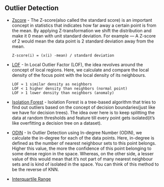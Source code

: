 ## Outlier Detection

- [Zscore](https://github.com/tb-rules10/Data-Science/blob/main/Outlier%20Detection/Zscore.py) - The Z-score(also called the standard score) is an important concept in statistics that indicates how far away a certain point is from the mean. By applying Z-transformation we shift the distribution and make it 0 mean with unit standard deviation. For example — A Z-score of 2 would mean the data point is 2 standard deviation away from the mean.

     `Z-score(i) = (x(i) -mean) / standard deviation`

- [LOF](https://github.com/tb-rules10/Data-Science/blob/main/Outlier%20Detection/LOF.py) - In Local Outlier Factor (LOF), the idea revolves around the concept of local regions. Here, we calculate and compare the local density of the focus point with the local density of its neighbours.

     `LOF ≈ 1 similar density as neighbors` <br>
     `LOF < 1 higher density than neighbors (normal point)` <br>
     `LOF > 1 lower density than neighbors (anomaly)` <br>

- [Isolation Forest](https://github.com/tb-rules10/Data-Science/blob/main/Outlier%20Detection/IF.py) - Isolation Forest is a tree-based algorithm that tries to find out outliers based on the concept of decision boundaries(just like we have for decision trees). The idea over here is to keep splitting the data at random thresholds and feature till every point gets isolated(it’s like overfitting a decision tree on a dataset).

- [ODIN](https://github.com/tb-rules10/Data-Science/blob/main/Outlier%20Detection/ODIN.py) - In Outlier Detection using In-degree Number (ODIN), we calculate the in-degree for each of the data points. Here, in-degree is defined as the number of nearest neighbour sets to this point belongs. Higher this value, the more the confidence of this point belonging to some dense region in the space. Whereas, on the other side, a lesser value of this would mean that it’s not part of many nearest neighbour sets and is kind of isolated in the space. You can think of this method to be the reverse of KNN.


- [Interquartile Range](https://github.com/tb-rules10/Data-Science/blob/main/Outlier%20Detection/IQR.py)

